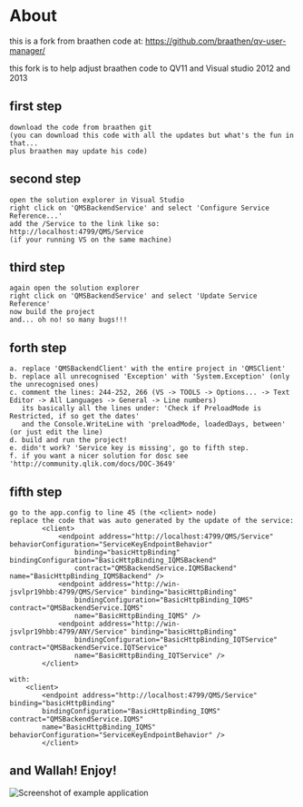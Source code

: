 About
=====

this is a fork from braathen code at: <https://github.com/braathen/qv-user-manager/>

this fork is to help adjust braathen code to QV11 and Visual studio 2012 and 2013

first step
-----------

	download the code from braathen git
	(you can download this code with all the updates but what's the fun in that...
	plus braathen may update his code)

second step
-----------

	open the solution explorer in Visual Studio
	right click on 'QMSBackendService' and select 'Configure Service Reference...'
	add the /Service to the link like so:
	http://localhost:4799/QMS/Service 
	(if your running VS on the same machine)

third step
-----------

	again open the solution explorer
	right click on 'QMSBackendService' and select 'Update Service Reference'
	now build the project
	and... oh no! so many bugs!!!

forth step
-----------
	
	a. replace 'QMSBackendClient' with the entire project in 'QMSClient'
	b. replace all unrecognised 'Exception' with 'System.Exception' (only the unrecognised ones)
	c. comment the lines: 244-252, 266 (VS -> TOOLS -> Options... -> Text Editor -> All Languages -> General -> Line numbers)
	   its basically all the lines under: 'Check if PreloadMode is Restricted, if so get the dates'
	   and the Console.WriteLine with 'preloadMode, loadedDays, between' (or just edit the line)
	d. build and run the project!
	e. didn't work? 'Service key is missing', go to fifth step.
	f. if you want a nicer solution for dosc see 'http://community.qlik.com/docs/DOC-3649'
	
fifth step
-----------

	go to the app.config to line 45 (the <client> node)
	replace the code that was auto generated by the update of the service:
	        <client>
	            <endpoint address="http://localhost:4799/QMS/Service" behaviorConfiguration="ServiceKeyEndpointBehavior"
	                binding="basicHttpBinding" bindingConfiguration="BasicHttpBinding_IQMSBackend"
	                contract="QMSBackendService.IQMSBackend" name="BasicHttpBinding_IQMSBackend" />
	            <endpoint address="http://win-jsvlpr19hbb:4799/QMS/Service" binding="basicHttpBinding"
	                bindingConfiguration="BasicHttpBinding_IQMS" contract="QMSBackendService.IQMS"
	                name="BasicHttpBinding_IQMS" />
	            <endpoint address="http://win-jsvlpr19hbb:4799/ANY/Service" binding="basicHttpBinding"
	                bindingConfiguration="BasicHttpBinding_IQTService" contract="QMSBackendService.IQTService"
	                name="BasicHttpBinding_IQTService" />
	        </client>
	
	with:
	    <client>
      		<endpoint address="http://localhost:4799/QMS/Service" binding="basicHttpBinding"
          	bindingConfiguration="BasicHttpBinding_IQMS" contract="QMSBackendService.IQMS"
          	name="BasicHttpBinding_IQMS" behaviorConfiguration="ServiceKeyEndpointBehavior" />
    	    </client>

and Wallah! Enjoy!
------------------
![Screenshot of example application](https://raw.github.com/yakirmanor/qv-user-manager/master/images/screenshot2.png)
